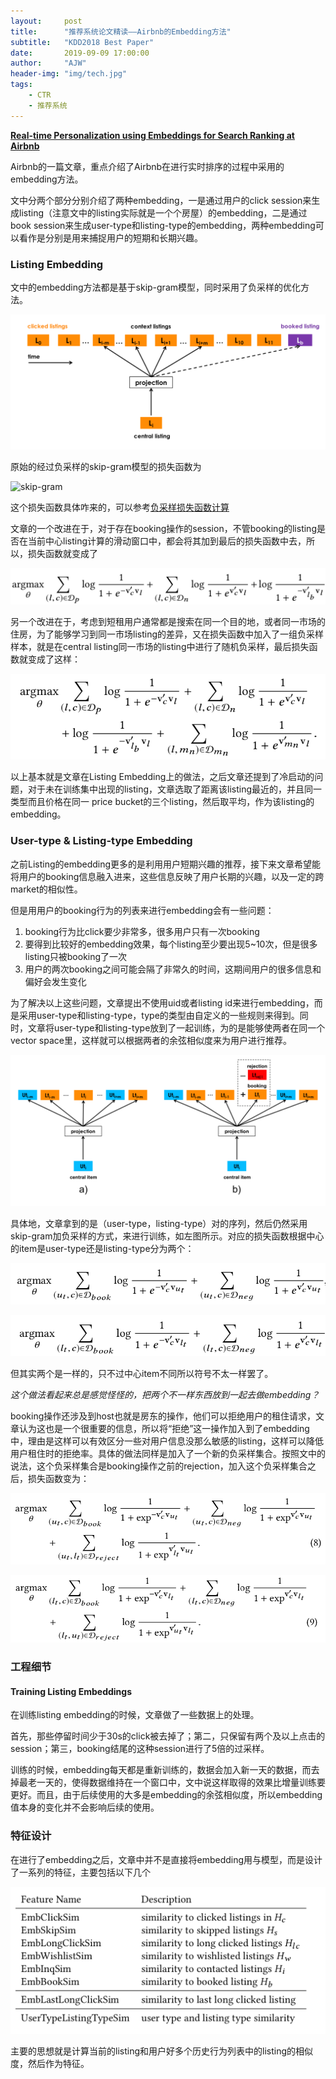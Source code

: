 ```yaml
---
layout:     post
title:      "推荐系统论文精读——Airbnb的Embedding方法"
subtitle:   "KDD2018 Best Paper"
date:       2019-09-09 17:00:00
author:     "AJW"
header-img: "img/tech.jpg"
tags:
    - CTR
    - 推荐系统
---
```


[**Real-time Personalization using Embeddings for Search Ranking at Airbnb**](https://www.kdd.org/kdd2018/accepted-papers/view/real-time-personalization-using-embeddings-for-search-ranking-at-airbnb)

Airbnb的一篇文章，重点介绍了Airbnb在进行实时排序的过程中采用的embedding方法。

文中分两个部分分别介绍了两种embedding，一是通过用户的click session来生成listing（注意文中的listing实际就是一个个房屋）的embedding，二是通过book session来生成user-type和listing-type的embedding，两种embedding可以看作是分别是用来捕捉用户的短期和长期兴趣。

### Listing Embedding

文中的embedding方法都是基于skip-gram模型，同时采用了负采样的优化方法。

![listing_embedding](\img\in-post\airbnb-embedding\listing.png)

原始的经过负采样的skip-gram模型的损失函数为

![skip-gram](\img\in-post\airbnb-embedding\skip-gram.png)

这个损失函数具体咋来的，可以参考[负采样损失函数计算](https://arxiv.org/pdf/1402.3722.pdf)

文章的一个改进在于，对于存在booking操作的session，不管booking的listing是否在当前中心listing计算的滑动窗口中，都会将其加到最后的损失函数中去，所以，损失函数就变成了

![booking-loss](\img\in-post\airbnb-embedding\booking-loss.png)

另一个改进在于，考虑到短租用户通常都是搜索在同一个目的地，或者同一市场的住房，为了能够学习到同一市场listing的差异，又在损失函数中加入了一组负采样样本，就是在central listing同一市场的listing中进行了随机负采样，最后损失函数就变成了这样：

![marketplace](\img\in-post\airbnb-embedding\marketplace.png)

以上基本就是文章在Listing Embedding上的做法，之后文章还提到了冷启动的问题，对于未在训练集中出现的listing，文章选取了距离该listing最近的，并且同一类型而且价格在同一 price bucket的三个listing，然后取平均，作为该listing的embedding。

### User-type & Listing-type Embedding

之前Listing的embedding更多的是利用用户短期兴趣的推荐，接下来文章希望能将用户的booking信息融入进来，这些信息反映了用户长期的兴趣，以及一定的跨market的相似性。

但是用用户的booking行为的列表来进行embedding会有一些问题：

1. booking行为比click要少非常多，很多用户只有一次booking
2. 要得到比较好的embedding效果，每个listing至少要出现5~10次，但是很多listing只被booking了一次
3. 用户的两次booking之间可能会隔了非常久的时间，这期间用户的很多信息和偏好会发生变化

为了解决以上这些问题，文章提出不使用uid或者listing id来进行embedding，而是采用user-type和listing-type，type的类型由自定义的一些规则来得到。同时，文章将user-type和listing-type放到了一起训练，为的是能够使两者在同一个vector space里，这样就可以根据两者的余弦相似度来为用户进行推荐。

![type-embedding](\img\in-post\airbnb-embedding\type-embedding.png)

具体地，文章拿到的是（user-type，listing-type）对的序列，然后仍然采用skip-gram加负采样的方式，来进行训练，如左图所示。对应的损失函数根据中心的item是user-type还是listing-type分为两个：

![loss-user-type](\img\in-post\airbnb-embedding\loss-user-type.png)

![loss-list-type](\img\in-post\airbnb-embedding\loss-list-type.png)

但其实两个是一样的，只不过中心item不同所以符号不太一样罢了。

*这个做法看起来总是感觉怪怪的，把两个不一样东西放到一起去做embedding？*

booking操作还涉及到host也就是房东的操作，他们可以拒绝用户的租住请求，文章认为这也是一个很重要的信息，所以将“拒绝”这一操作加入到了embedding中，理由是这样可以有效区分一些对用户信息没那么敏感的listing，这样可以降低用户租住时的拒绝率。具体的做法同样是加入了一个新的负采样集合。按照文中的说法，这个负采样集合是booking操作之前的rejection，加入这个负采样集合之后，损失函数变为：

![image-20190911154358844](\img\in-post\airbnb-embedding\loss-user-rejection.png)

![image-20190911154453002](\img\in-post\airbnb-embedding\loss-listing-rejection.png)

### 工程细节

#### Training Listing Embeddings

在训练listing embedding的时候，文章做了一些数据上的处理。

首先，那些停留时间少于30s的click被去掉了；第二，只保留有两个及以上点击的session；第三，booking结尾的这种session进行了5倍的过采样。

训练的时候，embedding每天都是重新训练的，数据会加入新一天的数据，而去掉最老一天的，使得数据维持在一个窗口中，文中说这样取得的效果比增量训练要更好。而且，由于后续使用的大多是embedding的余弦相似度，所以embedding值本身的变化并不会影响后续的使用。

### 特征设计

在进行了embedding之后，文章中并不是直接将embedding用与模型，而是设计了一系列的特征，主要包括以下几个

![feature](\img\in-post\airbnb-embedding\feature.png)

主要的思想就是计算当前的listing和用户好多个历史行为列表中的listing的相似度，然后作为特征。